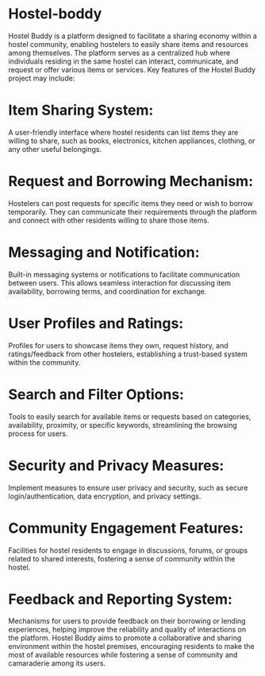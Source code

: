 # Hostel-boddy
Hostel Buddy is a platform designed to facilitate a sharing economy within a hostel community, enabling hostelers to easily share items and resources among themselves. The platform serves as a centralized hub where individuals residing in the same hostel can interact, communicate, and request or offer various items or services.
Key features of the Hostel Buddy project may include:
# Item Sharing System:
A user-friendly interface where hostel residents can list items they are willing to share, such as books, electronics, kitchen appliances, clothing, or any other useful belongings.
# Request and Borrowing Mechanism:
Hostelers can post requests for specific items they need or wish to borrow temporarily. They can communicate their requirements through the platform and connect with other residents willing to share those items.
# Messaging and Notification: 
Built-in messaging systems or notifications to facilitate communication between users. This allows seamless interaction for discussing item availability, borrowing terms, and coordination for exchange.
# User Profiles and Ratings:
Profiles for users to showcase items they own, request history, and ratings/feedback from other hostelers, establishing a trust-based system within the community.
# Search and Filter Options: 
Tools to easily search for available items or requests based on categories, availability, proximity, or specific keywords, streamlining the browsing process for users.
# Security and Privacy Measures:
Implement measures to ensure user privacy and security, such as secure login/authentication, data encryption, and privacy settings.
# Community Engagement Features: 
Facilities for hostel residents to engage in discussions, forums, or groups related to shared interests, fostering a sense of community within the hostel.
# Feedback and Reporting System:
Mechanisms for users to provide feedback on their borrowing or lending experiences, helping improve the reliability and quality of interactions on the platform.
Hostel Buddy aims to promote a collaborative and sharing environment within the hostel premises, encouraging residents to make the most of available resources while fostering a sense of community and camaraderie among its users.
